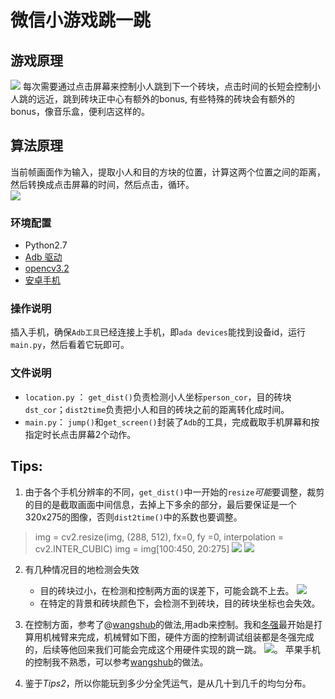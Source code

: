 # 微信小游戏跳一跳

## 游戏原理
![](./pictures/s1.png) 
每次需要通过点击屏幕来控制小人跳到下一个砖块，点击时间的长短会控制小人跳的远近，跳到砖块正中心有额外的bonus, 有些特殊的砖块会有额外的bonus，像音乐盒，便利店这样的。

## 算法原理
当前帧画面作为输入，提取小人和目的方块的位置，计算这两个位置之间的距离，然后转换成点击屏幕的时间，然后点击，循环。  
![](./pictures/s1line.jpg)

### 环境配置
- Python2.7
- [Adb 驱动](http://www.mz6.net/news/2016-03-07/4506.html)
- [opencv3.2](https://opencv.org/)
- [安卓手机](https://item.jd.com/4157994.html)

### 操作说明
插入手机，确保`Adb工具`已经连接上手机，即`ada devices`能找到设备id，运行`main.py`，然后看着它玩即可。

### 文件说明
- `location.py` ： `get_dist()`负责检测小人坐标`person_cor`，目的砖块`dst_cor`；`dist2time`负责把小人和目的砖块之前的距离转化成时间。
- `main.py`： `jump()`和`get_screen()`封装了`Adb`的工具，完成截取手机屏幕和按指定时长点击屏幕2个动作。

##  Tips:
1. 由于各个手机分辨率的不同，`get_dist()`中一开始的`resize`*可能*要调整，裁剪的目的是截取画面中间信息，去掉上下多余的部分，最后要保证是一个320x275的图像，否则`dist2time()`中的系数也要调整。
>    img = cv2.resize(img, (288, 512), fx=0,  fy =0, interpolation = cv2.INTER_CUBIC)
>    img = img[100:450, 20:275]
![](./pictures/img1.jpg)           ![](./pictures/img2.jpg)

2. 有几种情况目的地检测会失效
	- 目的砖块过小，在检测和控制两方面的误差下，可能会跳不上去。 ![](./pictures/far.jpg)
	- 在特定的背景和砖块颜色下，会检测不到砖块，目的砖块坐标也会失效。
	
3. 在控制方面，参考了@[wangshub](https://github.com/wangshub/wechat_jump_game)的做法,用adb来控制。我和[冬强](https://github.com/cdq4817)最开始是打算用机械臂来完成，机械臂如下图，硬件方面的控制调试组装都是冬强完成的，后续等他回来我们可能会完成这个用硬件实现的跳一跳。
![](./pictures/control.jpg)。 苹果手机的控制我不熟悉，可以参考[wangshub](https://github.com/wangshub/wechat_jump_game)的做法。

4. 鉴于*Tips2*，所以你能玩到多少分全凭运气，是从几十到几千的均匀分布。